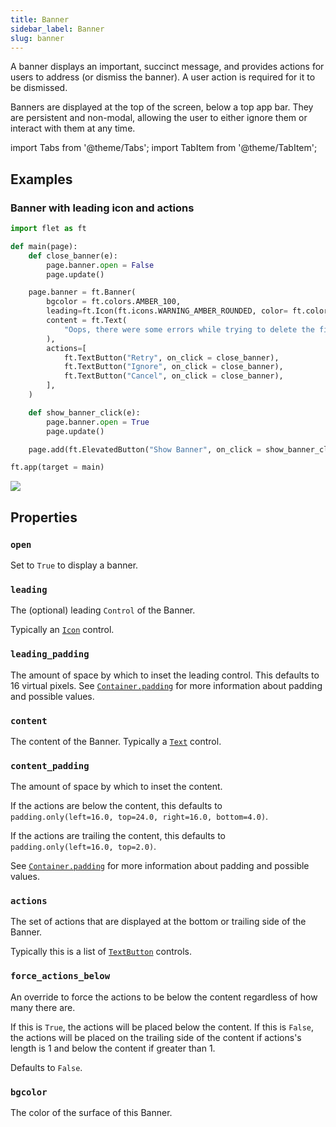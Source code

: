 ```yaml
---
title: Banner
sidebar_label: Banner
slug: banner
---
```


A banner displays an important, succinct message, and provides actions for users to address (or dismiss the banner). A user action is required for it to be dismissed.

Banners are displayed at the top of the screen, below a top app bar. They are persistent and non-modal, allowing the user to either ignore them or interact with them at any time.

import Tabs from '@theme/Tabs';
import TabItem from '@theme/TabItem';

## Examples

### Banner with leading icon and actions

<Tabs groupId="language">
  <TabItem value="python" label="Python" default>

```python
import flet as ft

def main(page):
    def close_banner(e):
        page.banner.open = False
        page.update()

    page.banner = ft.Banner(
        bgcolor = ft.colors.AMBER_100,
        leading=ft.Icon(ft.icons.WARNING_AMBER_ROUNDED, color= ft.colors.AMBER, size=40),
        content = ft.Text(
            "Oops, there were some errors while trying to delete the file. What would you like me to do?"
        ),
        actions=[
            ft.TextButton("Retry", on_click = close_banner),
            ft.TextButton("Ignore", on_click = close_banner),
            ft.TextButton("Cancel", on_click = close_banner),
        ],
    )

    def show_banner_click(e):
        page.banner.open = True
        page.update()

    page.add(ft.ElevatedButton("Show Banner", on_click = show_banner_click))

ft.app(target = main)
```
  </TabItem>
</Tabs>

<img src="/img/docs/controls/banner/banner-with-custom-content.gif" className="screenshot-40"/>

## Properties

### `open`

Set to `True` to display a banner.

### `leading`

The (optional) leading `Control` of the Banner.

Typically an [`Icon`](icon) control.

### `leading_padding`

The amount of space by which to inset the leading control. This defaults to 16 virtual pixels. See [`Container.padding`](container#padding) for more information about padding and possible values.

### `content`

The content of the Banner. Typically a [`Text`](text) control.

### `content_padding`

The amount of space by which to inset the content.

If the actions are below the content, this defaults to `padding.only(left=16.0, top=24.0, right=16.0, bottom=4.0)`.

If the actions are trailing the content, this defaults to `padding.only(left=16.0, top=2.0)`.

See [`Container.padding`](container#padding) for more information about padding and possible values.

### `actions`

The set of actions that are displayed at the bottom or trailing side of the Banner.

Typically this is a list of [`TextButton`](textbutton) controls.

### `force_actions_below`

An override to force the actions to be below the content regardless of how many there are.

If this is `True`, the actions will be placed below the content. If this is `False`, the actions will be placed on the trailing side of the content if actions's length is 1 and below the content if greater than 1.

Defaults to `False`.

### `bgcolor`

The color of the surface of this Banner.